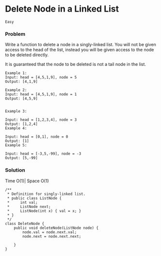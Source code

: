 # Delete Node in a Linked List

`Easy`

### Problem
Write a function to delete a node in a singly-linked list. You will not be given access to the head of the list, 
instead you will be given access to the node to be deleted directly.

It is guaranteed that the node to be deleted is not a tail node in the list.

```
Example 1:
Input: head = [4,5,1,9], node = 5
Output: [4,1,9]

Example 2:
Input: head = [4,5,1,9], node = 1
Output: [4,5,9]


Example 3:

Input: head = [1,2,3,4], node = 3
Output: [1,2,4]
Example 4:

Input: head = [0,1], node = 0
Output: [1]
Example 5:

Input: head = [-3,5,-99], node = -3
Output: [5,-99]
```

### Solution

Time O(1)| Space O(1)
```
/**
 * Definition for singly-linked list.
 * public class ListNode {
 *     int val;
 *     ListNode next;
 *     ListNode(int x) { val = x; }
 * }
 */
class DeleteNode {
    public void deleteNode(ListNode node) {
        node.val = node.next.val;
        node.next = node.next.next;
        
    }
}
```
